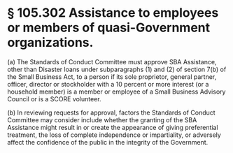 # § 105.302   Assistance to employees or members of quasi-Government organizations.

(a) The Standards of Conduct Committee must approve SBA Assistance, other than Disaster loans under subparagraphs (1) and (2) of section 7(b) of the Small Business Act, to a person if its sole proprietor, general partner, officer, director or stockholder with a 10 percent or more interest (or a household member) is a member or employee of a Small Business Advisory Council or is a SCORE volunteer. 


(b) In reviewing requests for approval, factors the Standards of Conduct Committee may consider include whether the granting of the SBA Assistance might result in or create the appearance of giving preferential treatment, the loss of complete independence or impartiality, or adversely affect the confidence of the public in the integrity of the Government. 




